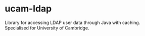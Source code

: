 ucam-ldap
=========

Library for accessing LDAP user data through Java with caching. Specialised for University of Cambridge.
